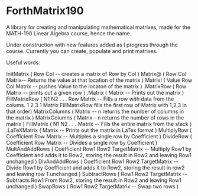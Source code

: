 # ForthMatrix190
A library for creating and manipulating mathematical matrixes, made for the MATH-190 Linear Algebra course, hence the name. 

Under construction with new features added as I progress through the course.  Currently you can create, populate and print matrixes.  

Useful words:


InitMatrix ( Row Col -- creates a matrix of Row by Col ) 
Matrix@ ( Row Col Matrix-- Returns the value at that location of the matrix ) 
Matrix! ( Value Row Col Matrix -- pushes Value to the locaton of the matrix )
.MatrixRow ( Row Matrix -- prints out a given row )
.Matrix ( Matrix --   Prints out the matrix )
FillMatrixRow ( N1 N2 . . . Row Matrix -- Fills a row with data from the colums.  1 2 3 1 Matrix FillMatrixRow fills the first row of Matrix with 1,2,3 in that order)
MatrixColumns ( Matrix -- n returns the number of columns in the matrix ) 
MatrixColumns ( Matrix - n returns the number of rows in the matrix )
FillMatrix ( N1 N2 . . . Matrix -- Fills the entire matrix from the stack )  
.LaTeXMatrix ( Matrix --  Prints out the matrix in LaTex format )
MultiplyRow ( Coefficient Row Matrix -- Multiples a single row by Coefficient )
DivideRow ( Coefficient Row Matrix -- Divides a single row by Coefficient )
MultAndAddRows ( Coefficient Row1 Row2 TargetMatrix -- Multiply Row1 by Coefficient and adds it to Row2, storing the result in Row2 and leaving Row1 unchanged )
DivAndAddRows ( Coefficient Row1 Row2 TargetMatrix -- Divide Row1 by Coefficient and adds it to Row2, storing the result in row2 and leaving row 1 unchanged )
SubtractRows ( Row1 Row2 TargetMatrix -- Subtracts Row1 From Row2, storing the result in Row2 and leaving Row1 unchanged ) 
SwapRows ( Row1 Row2 TargetMatrix -- Swap two rows )
